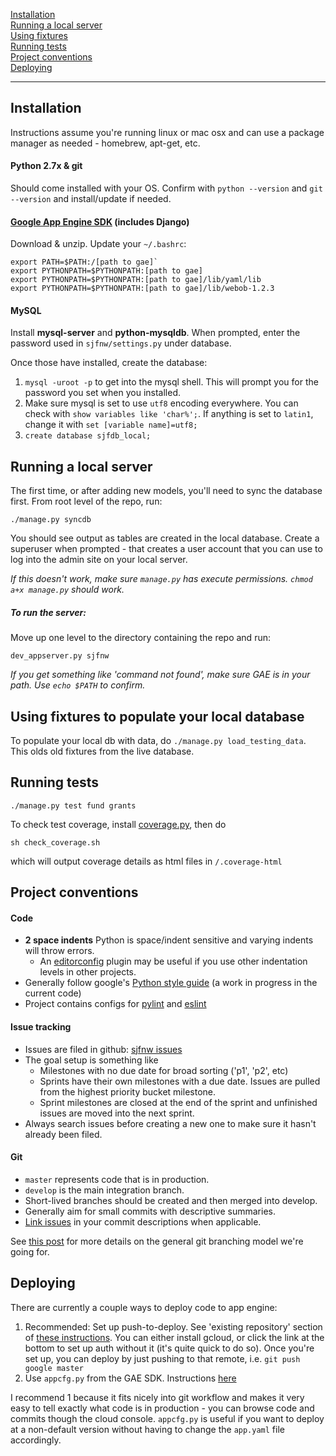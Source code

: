 [Installation](#installation)  
[Running a local server](#running-a-local-server)  
[Using fixtures](#using-fixtures-to-populate-your-local-database)  
[Running tests](#running-tests)  
[Project conventions](#project-conventions)  
[Deploying](#deploying)  

-----

## Installation

Instructions assume you're running linux or mac osx and can use a package manager as needed - homebrew, apt-get, etc.

#### Python 2.7x & git
Should come installed with your OS. Confirm with `python --version` and `git --version` and install/update if needed.

#### [Google App Engine SDK](https://cloud.google.com/appengine/downloads#Google_App_Engine_SDK_for_Python) (includes Django)

Download & unzip. Update your `~/.bashrc`:
```
export PATH=$PATH:/[path to gae]`
export PYTHONPATH=$PYTHONPATH:[path to gae]
export PYTHONPATH=$PYTHONPATH:[path to gae]/lib/yaml/lib
export PYTHONPATH=$PYTHONPATH:[path to gae]/lib/webob-1.2.3
```

#### MySQL

Install **mysql-server** and **python-mysqldb**. When prompted, enter the password used in `sjfnw/settings.py` under database.

Once those have installed, create the database:

1. `mysql -uroot -p` to get into the mysql shell. This will prompt you for the password you set when you installed.
2. Make sure mysql is set to use `utf8` encoding everywhere. You can check with `show variables like 'char%';`. If anything is set to `latin1`, change it with `set [variable name]=utf8;`
3. `create database sjfdb_local;`

## Running a local server

The first time, or after adding new models, you'll need to sync the database first. From root level of the repo, run:

`./manage.py syncdb`

You should see output as tables are created in the local database.
Create a superuser when prompted - that creates a user account that you can use to log into the admin site on your local server.

_If this doesn't work, make sure `manage.py` has execute permissions. `chmod a+x manage.py` should work._

##### To run the server:

Move up one level to the directory containing the repo and run:

`dev_appserver.py sjfnw`

_If you get something like 'command not found', make sure GAE is in your path. Use `echo $PATH` to confirm._

## Using fixtures to populate your local database

To populate your local db with data, do `./manage.py load_testing_data`. This olds old fixtures from the live database.

## Running tests

`./manage.py test fund grants`

To check test coverage, install [coverage.py](http://nedbatchelder.com/code/coverage/), then do

`sh check_coverage.sh`

which will output coverage details as html files in `/.coverage-html`

## Project conventions

#### Code

- **2 space indents** Python is space/indent sensitive and varying indents will throw errors.
  - An [editorconfig](http://editorconfig.org/#download) plugin may be useful if you use other indentation levels in other projects.
- Generally follow google's [Python style guide](http://google-styleguide.googlecode.com/svn/trunk/pyguide.html) (a work in progress in the current code)
- Project contains configs for [pylint](http://www.pylint.org/) and [eslint](http://eslint.org/docs/)

#### Issue tracking

- Issues are filed in github: [sjfnw issues](https://github.com/aisapatino/sjfnw/issues)
- The goal setup is something like
  - Milestones with no due date for broad sorting ('p1', 'p2', etc)
  - Sprints have their own milestones with a due date. Issues are pulled from the highest priority bucket milestone.
  - Sprint milestones are closed at the end of the sprint and unfinished issues are moved into the next sprint.
- Always search issues before creating a new one to make sure it hasn't already been filed.

#### Git

- `master` represents code that is in production.
- `develop` is the main integration branch.
- Short-lived branches should be created and then merged into develop.
- Generally aim for small commits with descriptive summaries.
- [Link issues](https://help.github.com/articles/closing-issues-via-commit-messages/) in your commit descriptions when applicable.

See [this post](http://nvie.com/posts/a-successful-git-branching-model/) for more details on the general git branching model we're going for.

## Deploying

There are currently a couple ways to deploy code to app engine:

1. Recommended: Set up push-to-deploy. See 'existing repository' section of [these instructions](https://console.developers.google.com/project/sjf-nw/clouddev/source/repo). You can either install gcloud, or click the link at the bottom to set up auth without it (it's quite quick to do so). Once you're set up, you can deploy by just pushing to that remote, i.e. `git push google master`
2. Use `appcfg.py` from the GAE SDK. Instructions [here](https://cloud.google.com/appengine/docs/python/tools/uploadinganapp#Python_Uploading_the_app)

I recommend 1 because it fits nicely into git workflow and makes it very easy to tell exactly what code is in production - you can browse code and commits though the cloud console. `appcfg.py` is useful if you want to deploy at a non-default version without having to change the `app.yaml` file accordingly.
